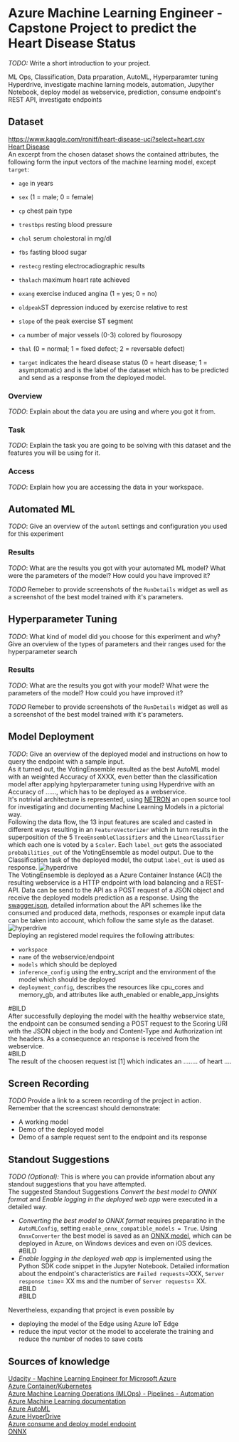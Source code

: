 # Azure Machine Learning Engineer - Capstone Project to predict the Heart Disease Status

*TODO:* Write a short introduction to your project. 

ML Ops, Classification, Data prparation, AutoML, Hyperparamter tuning Hyperdrive, investigate machine larning models, automation, Jupyther Notebook, deploy model as webservice, prediction, consume endpoint's REST API, investigate endpoints

## Dataset
https://www.kaggle.com/ronitf/heart-disease-uci?select=heart.csv <br/>
[Heart Disease](https://www.kaggle.com/ronitf/heart-disease-uci?select=heart.csv) <br/>
An excerpt from the chosen dataset shows the contained attributes, the following form the input vectors of the machine learning model, except `target`:
* `age` in years
* `sex` (1 = male; 0 = female)
* `cp` chest pain type
* `trestbps` resting blood pressure 
* `chol` serum cholestoral in mg/dl
* `fbs` fasting blood sugar
* `restecg` resting electrocadiographic results
* `thalach` maximum heart rate achieved
* `exang` exercise induced angina (1 = yes; 0 = no)
* `oldpeak`ST depression induced by exercise relative to rest
* `slope` of the peak exercise ST segment
* `ca` number of major vessels (0-3) colored by flourosopy
* `thal` (0 = normal; 1 = fixed defect; 2 = reversable defect)

* `target` indicates the heard disease status (0 = heart disease; 1 = asymptomatic) and is the label of the dataset which has to be predicted and send as a response from the deployed model.

### Overview
*TODO*: Explain about the data you are using and where you got it from.

### Task
*TODO*: Explain the task you are going to be solving with this dataset and the features you will be using for it.

### Access
*TODO*: Explain how you are accessing the data in your workspace.

## Automated ML
*TODO*: Give an overview of the `automl` settings and configuration you used for this experiment

### Results
*TODO*: What are the results you got with your automated ML model? What were the parameters of the model? How could you have improved it?

*TODO* Remeber to provide screenshots of the `RunDetails` widget as well as a screenshot of the best model trained with it's parameters.

## Hyperparameter Tuning
*TODO*: What kind of model did you choose for this experiment and why? Give an overview of the types of parameters and their ranges used for the hyperparameter search


### Results
*TODO*: What are the results you got with your model? What were the parameters of the model? How could you have improved it?

*TODO* Remeber to provide screenshots of the `RunDetails` widget as well as a screenshot of the best model trained with it's parameters.

## Model Deployment
*TODO*: Give an overview of the deployed model and instructions on how to query the endpoint with a sample input. <br/>
As it turned out, the VotingEnsemble resulted as the best AutoML model with an weighted Accuracy of XXXX, even better than the classification model after applying hpyterparameter tuning using Hyperdrive with an Accuracy of ......, which has to be deployed as a webservice. <br/> 
It's notrivial architecture is represented, using [NETRON](https://github.com/lutzroeder/netron) an open source tool for investigating and documenting Machine Learning Models in a pictorial way. <br/>
Following the data flow, the 13 input features are scaled and casted in different ways resulting in an `FeatureVectorizer` which in turn results in the superposition of the 5  `TreeEnsembleClassifiers` and the `LinearClassifier` which each one is voted by a `Scaler`. Each `label_out` gets the associated `probabilities_out` of the VotingEnsemble as model output. Due to the Classification task of the deployed model, the output `label_out` is used as response.
![hyperdrive](https://github.com/Daniel-car1/nd00333-capstone/blob/main/Images/best_AutoMLmodel.png) <br/>
The VotingEnsemble is deployed as a Azure Container Instance (ACI) the resulting webservice is a HTTP endpoint with load balancing and a REST-API. Data can be send to the API as a POST request of a JSON object and receive the deployed models prediction as a response. Using the [swagger.json](https://github.com/Daniel-car1/nd00333-capstone/blob/main/swagger_nice_style.json), detailed information about the API schemes like the consumed and produced data, methods, responses or example input data can be taken into account, which follow the same style as the dataset. 
![hyperdrive](https://github.com/Daniel-car1/nd00333-capstone/blob/main/Images/swagger_nice_style.PNG) <br/>
Deploying an registered model requires the following attributes:
* `workspace`
* `name` of the webservice/endpoint
* `models` which should be deployed
* `inference_config` using the entry_script and the environment of the model which should be deployed
* `deployment_config`, describes the resources like cpu_cores and memory_gb, and attributes like auth_enabled or enable_app_insights <br/>

#BILD <br/>
After successfully deploying the model with the healthy webservice state, the endpoint can be consumed sending a POST request to the Scoring URI with the JSON object in the body and Content-Type and Authorization int the headers. As a consequence an response is received from the webservice. <br/>
#BILD <br/>
The result of the choosen request ist [1] which indicates an ........ of heart .... <br/>
## Screen Recording
*TODO* Provide a link to a screen recording of the project in action. Remember that the screencast should demonstrate:
- A working model
- Demo of the deployed  model
- Demo of a sample request sent to the endpoint and its response

## Standout Suggestions
*TODO (Optional):* This is where you can provide information about any standout suggestions that you have attempted. <br/>
The suggested Standout Suggestions *Convert the best model to ONNX format* and *Enable logging in the deployed web app* were executed in a detailed way. <br/>
* *Converting the best model to ONNX format* requires preparatino in the `AutoMLConfig`, setting `enable_onnx_compatible_models = True`. Using `OnnxConverter` the best model is saved as an [ONNX model](https://github.com/Daniel-car1/nd00333-capstone/blob/main/best_model.onnx), which can be deployed in Azure, on Windows devices and even on iOS devices. <br/> #BILD
* *Enable logging in the deployed web app* is implemented using the Python SDK code snippet in the Jupyter Notebook. Detailed information about the endpoint's characteristics are `Failed requests`=XXX, `Server response time`= XX ms and the number of `Server requests`= XX.
<br/> #BILD
<br/> #BILD

Nevertheless, expanding that project is even possible by
* deploying the model of the Edge using Azure IoT Edge
* reduce the input vector ot the model to accelerate the training and reduce the number of nodes to save costs

## Sources of knowledge
[Udacity - Machine Learning Engineer for Microsoft Azure](https://www.udacity.com/course/machine-learning-engineer-for-microsoft-azure-nanodegree--nd00333) <br/>
[Azure Container/Kubernetes](https://azure.microsoft.com/de-de/services/kubernetes-service/) <br/>
[Azure Machine Learning Operations (MLOps) - Pipelines - Automation](https://azure.microsoft.com/de-de/services/machine-learning/mlops/) <br/>
[Azure Machine Learning documentation](https://docs.microsoft.com/en-us/azure/machine-learning/) <br/>
[Azure AutoML](https://docs.microsoft.com/en-us/azure/machine-learning/concept-automated-ml?view=azure-ml-py) <br/>
[Azure HyperDrive](https://docs.microsoft.com/en-us/azure/machine-learning/how-to-tune-hyperparameters?view=azure-ml-py) <br/>
[Azure consume and deploy model endpoint](https://docs.microsoft.com/en-us/azure/machine-learning/how-to-consume-web-service?view=azure-ml-py&tabs=python#call-the-service-python) <br/>
[ONNX](https://onnx.ai/) <br/>
